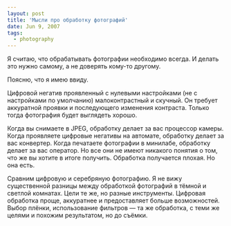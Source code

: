```yaml
---
layout: post
title: 'Мысли про обработку фотографий'
date: Jun 9, 2007
tags:
  - photography
---
```


Я считаю, что обрабатывать фотографии необходимо всегда. И делать это нужно самому, а не доверять кому-то другому.

Поясню, что я имею ввиду.

Цифровой негатив проявленный с нулевыми настройками (не с настройками по умолчанию) малоконтрастный и скучный. Он требует аккуратной проявки и последующего изменения контраста. Только тогда фотография будет выглядеть хорошо.

Когда вы снимаете в JPEG, обработку делает за вас процессор камеры. Когда проявляете цифровые негативы на автомате, обработку делает за вас конвертер. Когда печатаете фотографии в минилабе, обработку делает за вас оператор. Но все они не имеют никакого понятия о том, что же вы хотите в итоге получить. Обработка получается плохая. Но она есть.

Сравним цифровую и серебряную фотографию. Я не вижу существенной разницы между обработкой фотографий в тёмной и светлой комнатах. Цели те же, но разные инструменты. Цифровая обработка проще, аккуратнее и предоставляет больше возможностей. Выбор плёнки, использование фильтров — та же обработка, с теми же целями и похожим результатом, но до съёмки.
